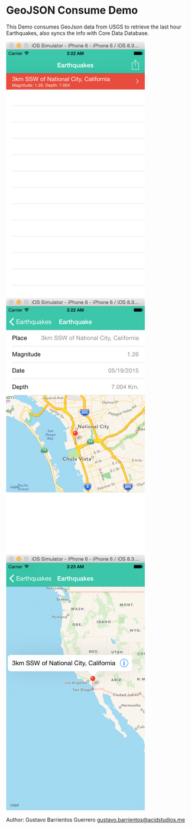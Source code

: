 # GeoJSON Consume Demo

This Demo consumes GeoJson data from USGS to retrieve the last hour Earthquakes, also syncs the info with Core Data Database.

![](https://raw.githubusercontent.com/tavobarrientos/EarthquakesDemo/master/screenshots/MainScreen.png)
![](https://raw.githubusercontent.com/tavobarrientos/EarthquakesDemo/master/screenshots/DetailScreen.png)
![](https://raw.githubusercontent.com/tavobarrientos/EarthquakesDemo/master/screenshots/MapView.png)

Author: Gustavo Barrientos Guerrero
[gustavo.barrientos@acidstudios.me](mailto:gustavo.barrientos@acidstudios.me)